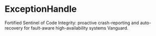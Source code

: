 # ExceptionHandle
Fortified Sentinel of Code Integrity: proactive crash-reporting and auto-recovery for fault-aware high-availability systems Vanguard.
